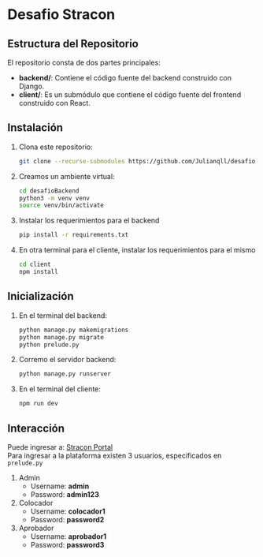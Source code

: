 # Desafio Stracon

## Estructura del Repositorio

El repositorio consta de dos partes principales:

- **backend/**: Contiene el código fuente del backend construido con Django.
- **client/**: Es un submódulo que contiene el código fuente del frontend construido con React.

## Instalación

1. Clona este repositorio:

   ```bash
   git clone --recurse-submodules https://github.com/Julianqll/desafioBackend
    ```

2. Creamos un ambiente virtual:

   ```bash
   cd desafioBackend
   python3 -m venv venv
   source venv/bin/activate 
    ```

3. Instalar los requerimientos para el backend

   ```bash
   pip install -r requirements.txt
    ```

4. En otra terminal para el cliente, instalar los requerimientos para el mismo

   ```bash
   cd client
   npm install
    ```

## Inicialización

1. En el terminal del backend:

   ```bash
   python manage.py makemigrations
   python manage.py migrate
   python prelude.py
    ```

2. Corremo el servidor backend:

   ```bash
   python manage.py runserver
    ```

3. En el terminal del cliente:

   ```bash
   npm run dev
    ```

## Interacción
Puede ingresar a: [Stracon Portal](http://localhost:5173/ ) <br>
Para ingresar a la plataforma existen 3 usuarios, especificados en `prelude.py`
1. Admin
   - Username: **admin**
   - Password: **admin123**
2. Colocador
   - Username: **colocador1**
   - Password: **password2**
3. Aprobador
   - Username: **aprobador1**
   - Password: **password3**
